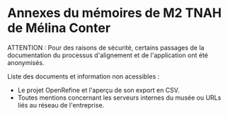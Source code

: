 # Annexes du mémoires de M2 TNAH de Mélina Conter

ATTENTION : Pour des raisons de sécurité, certains passages de la documentation du processus d'alignement et de l'application ont été anonymisés.

Liste des documents et information non acessibles :
- Le projet OpenRefine et l'aperçu de son export en CSV.
- Toutes mentions concernant les serveurs internes du musée ou URLs liés au réseau de l'entreprise.
